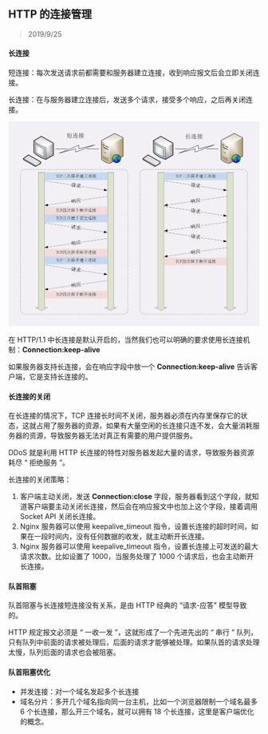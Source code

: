 ## HTTP 的连接管理

> 2019/9/25

#### 长连接

短连接：每次发送请求前都需要和服务器建立连接，收到响应报文后会立即关闭连接。

长连接：在与服务器建立连接后，发送多个请求，接受多个响应，之后再关闭连接。

![](../resource/image/57b3d80234a1f1b8c538a376aa01d3b4.png)

在 HTTP/1.1 中长连接是默认开启的，当然我们也可以明确的要求使用长连接机制：**Connection:keep-alive**

如果服务器支持长连接，会在响应字段中放一个 **Connection:keep-alive** 告诉客户端，它是支持长连接的。

#### 长连接的关闭

在长连接的情况下，TCP 连接长时间不关闭，服务器必须在内存里保存它的状态，这就占用了服务器的资源，如果有大量空闲的长连接只连不发，会大量消耗服务器的资源，导致服务器无法对真正有需要的用户提供服务。

DDoS 就是利用 HTTP 长连接的特性对服务器发起大量的请求，导致服务器资源耗尽 “ 拒绝服务 ”。

长连接的关闭策略：

1. 客户端主动关闭，发送 **Connection:close** 字段，服务器看到这个字段，就知道客户端要主动关闭长连接，然后会在响应报文中也加上这个字段，接着调用 Socket API 关闭长连接。
2. Nginx 服务器可以使用 keepalive_timeout 指令，设置长连接的超时时间，如果在一段时间内，没有任何数据的收发，就主动断开长连接。
3. Nginx 服务器可以使用 keepalive_timeout 指令，设置长连接上可发送的最大请求次数。比如设置了 1000，当服务处理了 1000 个请求后，也会主动断开长连接。

#### 队首阻塞

队首阻塞与长连接短连接没有关系，是由 HTTP 经典的 “请求-应答” 模型导致的。

HTTP 规定报文必须是 “ 一收一发 ”，这就形成了一个先进先出的 “ 串行 ” 队列，只有队列中前面的请求被处理后，后面的请求才能够被处理。如果队首的请求处理太慢，队列后面的请求也会被阻塞。

#### 队首阻塞优化

- 并发连接：对一个域名发起多个长连接
- 域名分片：多开几个域名指向同一台主机，比如一个浏览器限制一个域名最多 6 个长连接，那么开三个域名，就可以拥有 18 个长连接，这里是客户端优化的概念。

